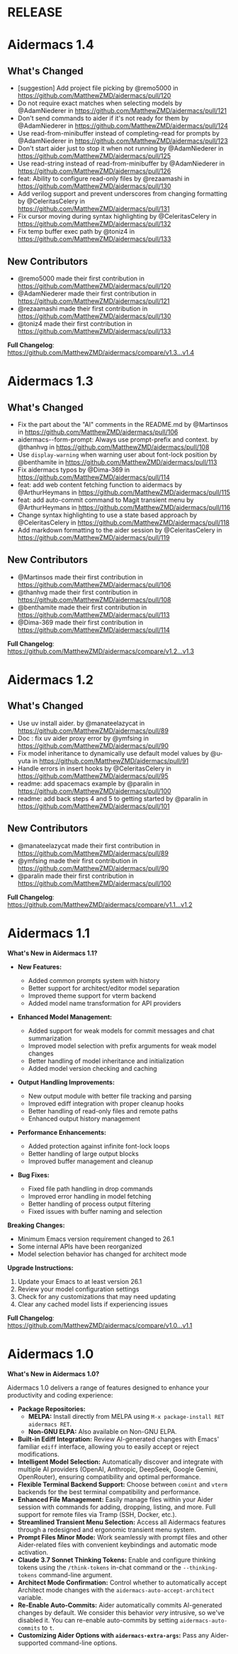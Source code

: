 # RELEASE

# Aidermacs 1.4

## What's Changed
* [suggestion] Add project file picking by @remo5000 in https://github.com/MatthewZMD/aidermacs/pull/120
* Do not require exact matches when selecting models by @AdamNiederer in https://github.com/MatthewZMD/aidermacs/pull/121
* Don't send commands to aider if it's not ready for them by @AdamNiederer in https://github.com/MatthewZMD/aidermacs/pull/124
* Use read-from-minibuffer instead of completing-read for prompts by @AdamNiederer in https://github.com/MatthewZMD/aidermacs/pull/123
* Don't start aider just to stop it when not running  by @AdamNiederer in https://github.com/MatthewZMD/aidermacs/pull/125
* Use read-string instead of read-from-minibuffer by @AdamNiederer in https://github.com/MatthewZMD/aidermacs/pull/126
* feat: Ability to configure read-only files by @rezaamashi in https://github.com/MatthewZMD/aidermacs/pull/130
* Add verilog support and prevent underscores from changing formatting by @CeleritasCelery in https://github.com/MatthewZMD/aidermacs/pull/131
* Fix cursor moving during syntax highlighting by @CeleritasCelery in https://github.com/MatthewZMD/aidermacs/pull/132
* Fix temp buffer exec path by @toniz4 in https://github.com/MatthewZMD/aidermacs/pull/133

## New Contributors
* @remo5000 made their first contribution in https://github.com/MatthewZMD/aidermacs/pull/120
* @AdamNiederer made their first contribution in https://github.com/MatthewZMD/aidermacs/pull/121
* @rezaamashi made their first contribution in https://github.com/MatthewZMD/aidermacs/pull/130
* @toniz4 made their first contribution in https://github.com/MatthewZMD/aidermacs/pull/133

**Full Changelog**: https://github.com/MatthewZMD/aidermacs/compare/v1.3...v1.4

# Aidermacs 1.3

## What's Changed
* Fix the part about the "AI" comments in the README.md by @Martinsos in https://github.com/MatthewZMD/aidermacs/pull/106
* aidermacs--form-prompt: Always use prompt-prefix and context. by @thanhvg in https://github.com/MatthewZMD/aidermacs/pull/108
* Use `display-warning` when warning user about font-lock position by @benthamite in https://github.com/MatthewZMD/aidermacs/pull/113
* Fix aidermacs typos by @Dima-369 in https://github.com/MatthewZMD/aidermacs/pull/114
* feat: add web content fetching function to aidermacs by @ArthurHeymans in https://github.com/MatthewZMD/aidermacs/pull/115
* feat: add auto-commit command to Magit transient menu by @ArthurHeymans in https://github.com/MatthewZMD/aidermacs/pull/116
* Change syntax highlighting to use a state based approach by @CeleritasCelery in https://github.com/MatthewZMD/aidermacs/pull/118
* Add markdown formatting to the aider session by @CeleritasCelery in https://github.com/MatthewZMD/aidermacs/pull/119

## New Contributors
* @Martinsos made their first contribution in https://github.com/MatthewZMD/aidermacs/pull/106
* @thanhvg made their first contribution in https://github.com/MatthewZMD/aidermacs/pull/108
* @benthamite made their first contribution in https://github.com/MatthewZMD/aidermacs/pull/113
* @Dima-369 made their first contribution in https://github.com/MatthewZMD/aidermacs/pull/114

**Full Changelog**: https://github.com/MatthewZMD/aidermacs/compare/v1.2...v1.3

# Aidermacs 1.2

## What's Changed
* Use uv install aider. by @manateelazycat in https://github.com/MatthewZMD/aidermacs/pull/89
* Doc : fix uv aider proxy error by @ymfsing in https://github.com/MatthewZMD/aidermacs/pull/90
* Fix model inheritance to dynamically use default model values by @u-yuta in https://github.com/MatthewZMD/aidermacs/pull/91
* Handle errors in insert hooks by @CeleritasCelery in https://github.com/MatthewZMD/aidermacs/pull/95
* readme: add spacemacs example by @paralin in https://github.com/MatthewZMD/aidermacs/pull/100
* readme: add back steps 4 and 5 to getting started by @paralin in https://github.com/MatthewZMD/aidermacs/pull/101

## New Contributors
* @manateelazycat made their first contribution in https://github.com/MatthewZMD/aidermacs/pull/89
* @ymfsing made their first contribution in https://github.com/MatthewZMD/aidermacs/pull/90
* @paralin made their first contribution in https://github.com/MatthewZMD/aidermacs/pull/100

**Full Changelog**: https://github.com/MatthewZMD/aidermacs/compare/v1.1...v1.2

# Aidermacs 1.1

**What's New in Aidermacs 1.1?**

* **New Features:**
  * Added common prompts system with history
  * Better support for architect/editor model separation
  * Improved theme support for vterm backend
  * Added model name transformation for API providers

* **Enhanced Model Management:**
  * Added support for weak models for commit messages and chat summarization
  * Improved model selection with prefix arguments for weak model changes
  * Better handling of model inheritance and initialization
  * Added model version checking and caching

* **Output Handling Improvements:**
  * New output module with better file tracking and parsing
  * Improved ediff integration with proper cleanup hooks
  * Better handling of read-only files and remote paths
  * Enhanced output history management

* **Performance Enhancements:**
  * Added protection against infinite font-lock loops
  * Better handling of large output blocks
  * Improved buffer management and cleanup

* **Bug Fixes:**
  * Fixed file path handling in drop commands
  * Improved error handling in model fetching
  * Better handling of process output filtering
  * Fixed issues with buffer naming and selection

**Breaking Changes:**
* Minimum Emacs version requirement changed to 26.1
* Some internal APIs have been reorganized
* Model selection behavior has changed for architect mode

**Upgrade Instructions:**
1. Update your Emacs to at least version 26.1
2. Review your model configuration settings
3. Check for any customizations that may need updating
4. Clear any cached model lists if experiencing issues

**Full Changelog**: https://github.com/MatthewZMD/aidermacs/compare/v1.0...v1.1

# Aidermacs 1.0

**What's New in Aidermacs 1.0?**

Aidermacs 1.0 delivers a range of features designed to enhance your productivity and coding experience:

* **Package Repositories:**
  *   **MELPA:** Install directly from MELPA using `M-x package-install RET aidermacs RET`.
  *   **Non-GNU ELPA:** Also available on Non-GNU ELPA.
*   **Built-in Ediff Integration:** Review AI-generated changes with Emacs' familiar `ediff` interface, allowing you to easily accept or reject modifications.
*   **Intelligent Model Selection:** Automatically discover and integrate with multiple AI providers (OpenAI, Anthropic, DeepSeek, Google Gemini, OpenRouter), ensuring compatibility and optimal performance.
*   **Flexible Terminal Backend Support:** Choose between `comint` and `vterm` backends for the best terminal compatibility and performance.
*   **Enhanced File Management:** Easily manage files within your Aider session with commands for adding, dropping, listing, and more. Full support for remote files via Tramp (SSH, Docker, etc.).
*   **Streamlined Transient Menu Selection:** Access all Aidermacs features through a redesigned and ergonomic transient menu system.
*   **Prompt Files Minor Mode:** Work seamlessly with prompt files and other Aider-related files with convenient keybindings and automatic mode activation.
*   **Claude 3.7 Sonnet Thinking Tokens:** Enable and configure thinking tokens using the `/think-tokens` in-chat command or the `--thinking-tokens` command-line argument.
*   **Architect Mode Confirmation:** Control whether to automatically accept Architect mode changes with the `aidermacs-auto-accept-architect` variable.
*   **Re-Enable Auto-Commits:** Aider automatically commits AI-generated changes by default. We consider this behavior *very* intrusive, so we've disabled it. You can re-enable auto-commits by setting `aidermacs-auto-commits` to `t`.
*   **Customizing Aider Options with `aidermacs-extra-args`:** Pass any Aider-supported command-line options.
